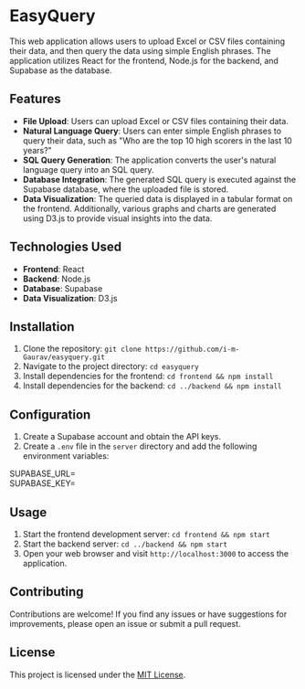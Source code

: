 # EasyQuery

This web application allows users to upload Excel or CSV files containing their data, and then query the data using simple English phrases. The application utilizes React for the frontend, Node.js for the backend, and Supabase as the database.

## Features

- **File Upload**: Users can upload Excel or CSV files containing their data.
- **Natural Language Query**: Users can enter simple English phrases to query their data, such as "Who are the top 10 high scorers in the last 10 years?"
- **SQL Query Generation**: The application converts the user's natural language query into an SQL query.
- **Database Integration**: The generated SQL query is executed against the Supabase database, where the uploaded file is stored.
- **Data Visualization**: The queried data is displayed in a tabular format on the frontend. Additionally, various graphs and charts are generated using D3.js to provide visual insights into the data.

## Technologies Used

- **Frontend**: React
- **Backend**: Node.js
- **Database**: Supabase
- **Data Visualization**: D3.js

## Installation

1. Clone the repository: `git clone https://github.com/i-m-Gaurav/easyquery.git`
2. Navigate to the project directory: `cd easyquery`
3. Install dependencies for the frontend: `cd frontend && npm install`
4. Install dependencies for the backend: `cd ../backend && npm install`

## Configuration

1. Create a Supabase account and obtain the API keys.
2. Create a `.env` file in the `server` directory and add the following environment variables:

SUPABASE_URL=<your-supabase-url>  
SUPABASE_KEY=<your-supabase-key>

## Usage

1. Start the frontend development server: `cd frontend && npm start`
2. Start the backend server: `cd ../backend && npm start`
3. Open your web browser and visit `http://localhost:3000` to access the application.

## Contributing

Contributions are welcome! If you find any issues or have suggestions for improvements, please open an issue or submit a pull request.

## License

This project is licensed under the [MIT License](LICENSE).
